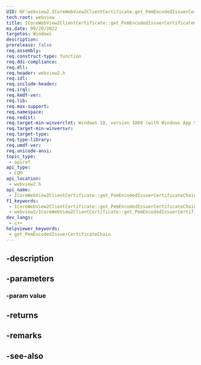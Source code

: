 ```yaml
---
UID: NF:webview2.ICoreWebView2ClientCertificate.get_PemEncodedIssuerCertificateChain
tech.root: webview
title: ICoreWebView2ClientCertificate::get_PemEncodedIssuerCertificateChain
ms.date: 09/20/2022
targetos: Windows
description: 
prerelease: false
req.assembly: 
req.construct-type: function
req.ddi-compliance: 
req.dll: 
req.header: webview2.h
req.idl: 
req.include-header: 
req.irql: 
req.kmdf-ver: 
req.lib: 
req.max-support: 
req.namespace: 
req.redist: 
req.target-min-winverclnt: Windows 10, version 1809 (with Windows App SDK 1.1 or later)
req.target-min-winversvr: 
req.target-type: 
req.type-library: 
req.umdf-ver: 
req.unicode-ansi: 
topic_type:
 - apiref
api_type:
 - COM
api_location:
 - webview2.h
api_name:
 - ICoreWebView2ClientCertificate::get_PemEncodedIssuerCertificateChain
f1_keywords:
 - ICoreWebView2ClientCertificate::get_PemEncodedIssuerCertificateChain
 - webview2/ICoreWebView2ClientCertificate::get_PemEncodedIssuerCertificateChain
dev_langs:
 - c++
helpviewer_keywords:
 - get_PemEncodedIssuerCertificateChain
---
```


## -description

## -parameters

### -param value

## -returns

## -remarks

## -see-also

